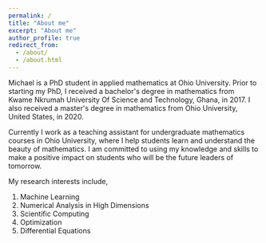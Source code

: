 ```yaml
---
permalink: /
title: "About me"
excerpt: "About me"
author_profile: true
redirect_from: 
  - /about/
  - /about.html
---
```


Michael is a PhD student in applied mathematics at Ohio University. 
Prior to starting my PhD, I received a bachelor's degree in mathematics from Kwame Nkrumah University Of Science and Technology, Ghana, in 2017. I also received a master's degree in mathematics from Ohio University, United States, in 2020.

Currently I work as a teaching assistant for undergraduate mathematics courses in Ohio University, where I help students learn and understand the beauty of mathematics. I am committed to using my knowledge and skills to make a positive impact on students who will be the future leaders of tomorrow.

My research interests include,
1. Machine Learning
1. Numerical Analysis in High Dimensions 
1. Scientific Computing
1. Optimization
1. Differential Equations
